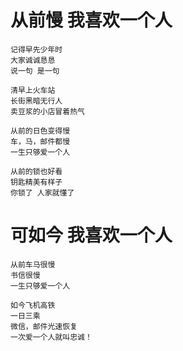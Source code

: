 # 从前慢 我喜欢一个人

```
记得早先少年时 
大家诚诚恳恳 
说一句 是一句

清早上火车站 
长街黑暗无行人 
卖豆浆的小店冒着热气

从前的日色变得慢 
车，马，邮件都慢 
一生只够爱一个人

从前的锁也好看 
钥匙精美有样子 
你锁了 人家就懂了
```

# 可如今 我喜欢一个人

```
从前车马很慢
书信很慢
一生只够爱一个人

如今飞机高铁
一日三乘
微信，邮件光速恢复
一次爱一个人就叫忠诚！
```



